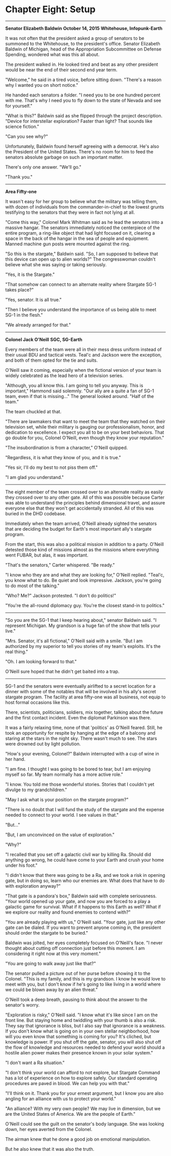 # Chapter Eight: Setup

***
**Senator Elizabeth Baldwin**
**October 14, 2015**
**Whitehouse, Infopunk-Earth**

It was not often that the president asked a group of senators to be summoned to the Whitehouse, to the president's office. Senator Elizabeth Baldwin of Michigan, head of the Appropriation Subcommittee on Defense Spending, wondered what was this all about.

The president walked in. He looked tired and beat as any other president would be near the end of their second end year term.

"Welcome," he said in a tired voice, before sitting down. "There's a reason why I wanted you on short notice."

He handed each senators a folder. "I need you to be one hundred percent with me. That's why I need you to fly down to the state of Nevada and see for yourself."

"What is this?" Baldwin said as she flipped through the project description. "Device for interstellar exploration? Faster than light? That sounds like science fiction."

"Can you see why?"

Unfortunately, Baldwin found herself agreeing with a democrat. He's also the President of the United States. There's no room for him to feed the senators absolute garbage on such an important matter.

There's only one answer. "We'll go."

"Thank you."

***
**Area Fifty-one**

It wasn't easy for her group to believe what the military was telling them, with dozen of individuals from the commander-in-chief to the lowest grunts testifying to the senators that they were in fact not lying at all.

"Come this way," Colonel Mark Whitman said as he lead the senators into a massive hangar. The senators immediately noticed the centerpiece of the entire program, a ring-like object that had light focused on it, clearing a space in the back of the hangar in the sea of people and equipment. Manned machine gun posts were mounted against the ring.

"So this is the stargate," Baldwin said. "So, I am supposed to believe that this device can open up to alien worlds?" The congresswoman couldn't believe what she was saying or taking seriously.

"Yes, it is the Stargate."

"That somehow can connect to an alternate reality where Stargate SG-1 takes place?"

"Yes, senator. It is all true."

"Then I believe you understand the importance of us being able to meet SG-1 in the flesh."

"We already arranged for that."

***
**Colonel Jack O'Neill**
**SGC, SG-Earth**

Every members of the team were all in their mess dress uniform instead of their usual BDU and tactical vests. Teal'c and Jackson were the exception, and both of them opted for the tie and suits.

O'Neill saw it coming, especially when the fictional version of your team is widely celebrated as the lead hero of a television series.

"Although, you all know this. I am going to tell you anyway. This is important," Hammond said solemnly. "Our ally are a quite a fan of SG-1 team, even if that is missing..." The general looked around. "Half of the team."

The team chuckled at that.

"There are lawmakers that want to meet the team that they watched on their television set, while their military is gauging our professionalism, honor, and dedication to excellence. I expect you all to be on your best behaviors. That go double for you, Colonel O'Neill, even though they know your reputation."

"The insubordination is from a character," O'Neill quipped.

"Regardless, it is what they know of you, and it is true."

"Yes sir, I'll do my best to not piss them off."

"I am glad you understand."

***

The eight member of the team crossed over to an alternate reality as easily they crossed over to any other gate. All of this was possible because Carter was able to understand the principles behind dimensional travel, and assure everyone else that they won't get accidentally stranded. All of this was buried in the DHD codebase.

Immediately when the team arrived, O'Neill already sighted the senators that are deciding the budget for Earth's most important ally's stargate program.

From the start, this was also a political mission in addition to a party. O'Neill detested those kind of missions almost as the missions where everything went FUBAR, but alas, it was important.

"That's the senators," Carter whispered. "Be ready."

"I know who they are and what they are looking for," O'Neill replied. "Teal'c, you know what to do. Be quiet and look impressive. Jackson, you're going to do most of the talking."

"Who? Me?" Jackson protested. "I don't do politics!"

"You're the all-round diplomacy guy. You're the closest stand-in to politics."

***

"So you are the SG-1 that I keep hearing about," senator Baldwin said. "I represent Michigan. My grandson is a huge fan of the show that tells your live."

"Mrs. Senator, it's all fictional," O'Neill said with a smile. "But I am authorized by my superior to tell you stories of my team's exploits. It's the real thing."

"Oh. I am looking forward to that."

O'Neill sure hoped that he didn't get baited into a trap.

***

SG-1 and the senators were eventually airlifted to a secret location for a dinner with some of the notables that will be involved in his ally's secret stargate program. The facility at area fifty-one was all business, not equip to host formal occasions like this.

There, scientists, politicians, soldiers, mix together, talking about the future and the first contact incident. Even the diplomat Parkinson was there.

It was a fairly relaxing time, none of that 'politics' as O'Neill feared. Still, he took an opportunity for respite by hanging at the edge of a balcony and staring at the stars in the night sky. There wasn't much to see. The stars were drowned out by light pollution.

"How's your evening, Colonel?" Baldwin interrupted with a cup of wine in her hand.

"I am fine. I thought I was going to be bored to tear, but I am enjoying myself so far. My team normally has a more active role."

"I know. You told me those wonderful stories. Stories that I couldn't yet divulge to my grandchildren."

"May I ask what is your position on the stargate program?"

"There is no doubt that I will fund the study of the stargate and the expense needed to connect to your world. I see values in that."

"But..."

"But, I am unconvinced on the value of exploration."

"Why?"

"I recalled that you set off a galactic civil war by killing Ra. Should did anything go wrong, he could have come to your Earth and crush your home under his foot."

"I didn't know that there was going to be a Ra, and we took a risk in opening gate, but in doing so,  learn who our enemies are. What does that have to do with exploration anyway?"

"That gate is a pandora's box," Baldwin said with complete seriousness. "Your world opened up your gate, and now you are forced to a play a galactic game for survival. What if it happens to this Earth as well? What if we explore our reality and found enemies to contend with?"

"You are already playing with us," O'Neill said. "Your gate, just like any other gate can be dialed. If you want to prevent anyone coming in, the president should order the stargate to be buried."

Baldwin was jolted, her eyes completely focused on O'Neill's face. "I never thought about cutting off connection just before this moment. I am considering it right now at this very moment."

"You are going to walk away just like that?"

The senator pulled a picture out of her purse before showing it to the Colonel. "This is my family, and this is my grandson. I know he would love to meet with you, but I don't know if he's going to like living in a world where we could be blown away by an alien threat."

O'Neill took a deep breath, pausing to think about the answer to the senator's worry.

"Exploration is risky," O'Neill said. "I know what it's like since I am on the front line. But staying home and twiddling with your thumb is also a risk. They say that ignorance is bliss, but I also say that ignorance is a weakness. If you don't know what is going on in your own stellar neighborhood, how will you even know that something is coming for you? It's cliched, but knowledge is power. If you shut off the gate, senator, you will also shut off the flow of knowledge and resources needed to defend your world should a hostile alien power makes their presence known in your solar system."

"I don't want a Ra situation."

"I don't think your world can afford to not explore, but Stargate Command has a lot of experience on how to explore safely. Our standard operating procedures are paved in blood. We can help you with that."

"I'll think on it. Thank you for your ernest argument, but I know you are also angling for an alliance with us to protect your world."

"An alliance? With my very own people? We may live in dimension, but we are the United States of America. We are the people of Earth."

O'Neill could see the guilt on the senator's body language. She was looking down, her eyes averted from the Colonel.

The airman knew that he done a good job on emotional manipulation.

But he also knew that it was also the truth. 
